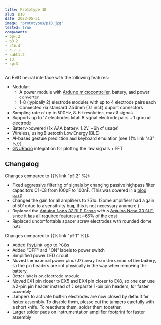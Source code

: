 ```yaml
---
title: Prototype 10
slug: p10
date: 2023-05-31
image: "prototypes/p10.jpg"
tested: true
components:
- bp4.2
- b3.2
- c10.4
- c12.1
- sabt1.2
- s3
- sgr3
---
```


An EMG neural interface with the following features:

- Modular:
    - A power module with [Arduino microcontroller](https://store.arduino.cc/products/arduino-nano-33-ble), battery, and power converter
    - 1-8 (typically 2) electrode modules with up to 4 electrode pairs each
    - Connected via standard 2.54mm (0.1 inch) dupont connectors
- Sampling rate of up to 500Hz, 8-bit resolution, max 8 signals
- Supports up to 17 electrodes total: 8 signal electrode pairs + 1 ground electrode
- Battery-powered (1x AAA battery, 1.2V, ~6h of usage)
- Wireless, using Bluetooth Low Energy (BLE)
- AI-based gesture prediction and keyboard emulation (see {{% link "s3" %}})
- [GNURadio](https://www.gnuradio.org/) integration for plotting the raw signals + FFT

## Changelog

Changes compared to {{% link "p9.2" %}}:

- Fixed aggressive filtering of signals by changing passive highpass filter capacitors C1-C8 from 100pF to 100nF.  (This was covered in a [blog post](https://psylink.me/blog/enhancedsignal/))
- Changed the gain for all amplifiers to 251x. (Some amplifiers had a gain of 501x due to a sensitivity bug, this is not necessary anymore.)
- Replaced the [Arduino Nano 33 BLE Sense](https://store.arduino.cc/products/arduino-nano-33-ble-sense) with a [Arduino Nano 33 BLE](https://store.arduino.cc/products/arduino-nano-33-ble), since it has all required features at ~66% of the cost
- Replaced uncomfortable spacer screw electrodes with rounded dome nuts

Changes compared to {{% link "p9.1" %}}:

- Added PsyLink logo to PCBs
- Added "OFF" and "ON" labels to power switch
- Simplified power LED circuit
- Moved the external power pins (J7) away from the center of the battery, so the pin headers are not physically in the way when removing the battery.
- Better labels on electrode module
- Moved EX1 pin closer to EX5 and EX4 pin closer to EX8, so one can use a 2-pin pin header instead of 2 separate 1-pin pin headers, for faster assembly
- Jumpers to activate built-in electrodes are now closed by default for faster assembly. To disable them, please cut the jumpers carefully with a short knife.  To reactivate them, solder them together.
- Larger solder pads on instrumentation amplifier footprint for faster assembly
